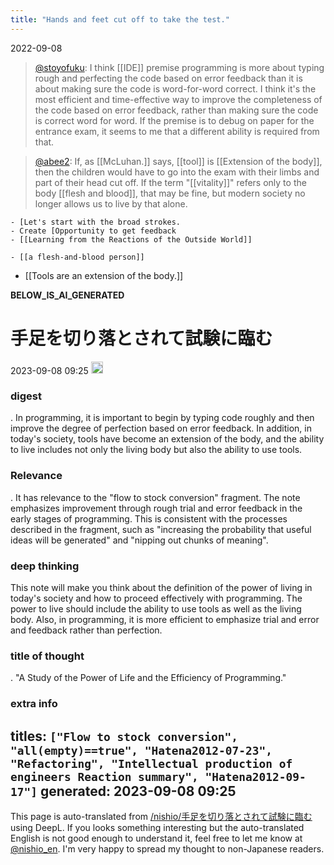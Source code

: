 ```yaml
---
title: "Hands and feet cut off to take the test."
---
```


2022-09-08
> [@stoyofuku](https://twitter.com/stoyofuku/status/1566459433692958723): I think [[IDE]] premise programming is more about typing rough and perfecting the code based on error feedback than it is about making sure the code is word-for-word correct. I think it's the most efficient and time-effective way to improve the completeness of the code based on error feedback, rather than making sure the code is correct word for word. If the premise is to debug on paper for the entrance exam, it seems to me that a different ability is required from that.

> [@abee2](https://twitter.com/abee2/status/1566579238480015360?s=21&t=yKqU1cNVrHDkYqktvcly3Q): If, as [[McLuhan.]] says, [[tool]] is [[Extension of the body]], then the children would have to go into the exam with their limbs and part of their head cut off. If the term "[[vitality]]" refers only to the body [[flesh and blood]], that may be fine, but modern society no longer allows us to live by that alone.

    - [Let's start with the broad strokes.
    - Create [Opportunity to get feedback
    - [[Learning from the Reactions of the Outside World]]

    - [[a flesh-and-blood person]]
- [[Tools are an extension of the body.]]

__BELOW_IS_AI_GENERATED__
# 手足を切り落とされて試験に臨む
 2023-09-08 09:25 <img src='https://scrapbox.io/api/pages/nishio-en/omni/icon' alt='omni.icon' height="19.5"/>
### digest
.
In programming, it is important to begin by typing code roughly and then improve the degree of perfection based on error feedback. In addition, in today's society, tools have become an extension of the body, and the ability to live includes not only the living body but also the ability to use tools.

### Relevance
.
It has relevance to the "flow to stock conversion" fragment. The note emphasizes improvement through rough trial and error feedback in the early stages of programming. This is consistent with the processes described in the fragment, such as "increasing the probability that useful ideas will be generated" and "nipping out chunks of meaning".

### deep thinking
This note will make you think about the definition of the power of living in today's society and how to proceed effectively with programming. The power to live should include the ability to use tools as well as the living body. Also, in programming, it is more efficient to emphasize trial and error and feedback rather than perfection.

### title of thought
.
"A Study of the Power of Life and the Efficiency of Programming."

### extra info
titles: `["Flow to stock conversion", "all(empty)==true", "Hatena2012-07-23", "Refactoring", "Intellectual production of engineers Reaction summary", "Hatena2012-09-17"]`
generated: 2023-09-08 09:25
---
This page is auto-translated from [/nishio/手足を切り落とされて試験に臨む](https://scrapbox.io/nishio/手足を切り落とされて試験に臨む) using DeepL. If you looks something interesting but the auto-translated English is not good enough to understand it, feel free to let me know at [@nishio_en](https://twitter.com/nishio_en). I'm very happy to spread my thought to non-Japanese readers.